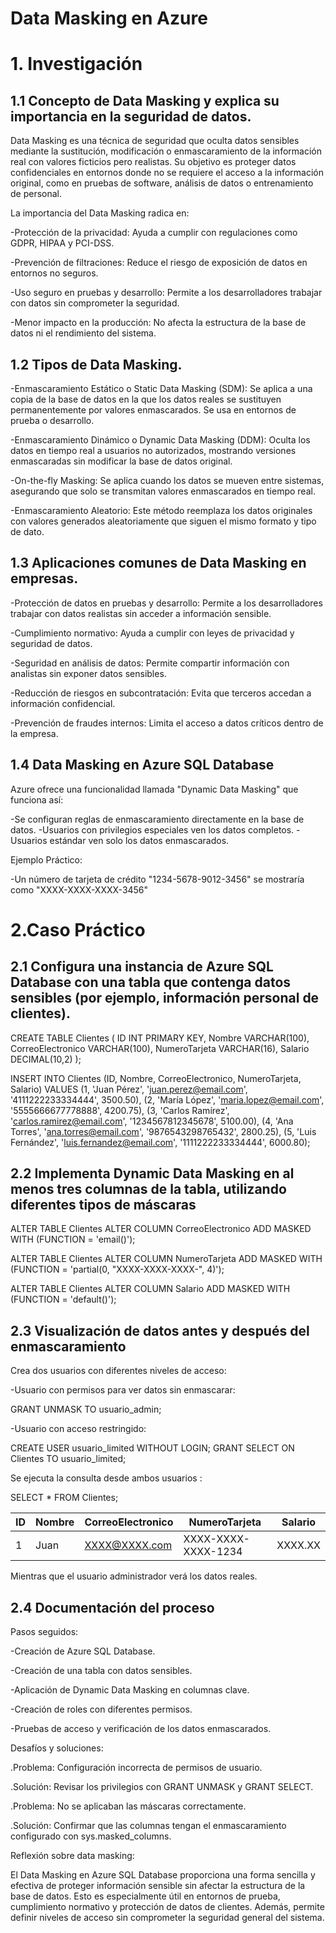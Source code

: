 # Data Masking en Azure

# 1. Investigación
## 1.1 Concepto de Data Masking y explica su importancia en la seguridad de datos.

Data Masking es una técnica de seguridad que oculta datos sensibles mediante la sustitución, modificación o enmascaramiento de la información real con valores ficticios pero realistas. Su objetivo es proteger datos confidenciales en entornos donde no se requiere el acceso a la información original, como en pruebas de software, análisis de datos o entrenamiento de personal.

La importancia del Data Masking radica en:

-Protección de la privacidad: Ayuda a cumplir con regulaciones como GDPR, HIPAA y PCI-DSS.

-Prevención de filtraciones: Reduce el riesgo de exposición de datos en entornos no seguros.

-Uso seguro en pruebas y desarrollo: Permite a los desarrolladores trabajar con datos sin comprometer la seguridad.

-Menor impacto en la producción: No afecta la estructura de la base de datos ni el rendimiento del sistema.

## 1.2 Tipos de Data Masking.

-Enmascaramiento Estático o Static Data Masking (SDM): Se aplica a una copia de la base de datos en la que los datos reales se sustituyen permanentemente por valores enmascarados. Se usa en entornos de prueba o desarrollo.

-Enmascaramiento Dinámico o Dynamic Data Masking (DDM): Oculta los datos en tiempo real a usuarios no autorizados, mostrando versiones enmascaradas sin modificar la base de datos original.

-On-the-fly Masking: Se aplica cuando los datos se mueven entre sistemas, asegurando que solo se transmitan valores enmascarados en tiempo real.

-Enmascaramiento Aleatorio: Este método reemplaza los datos originales con valores generados aleatoriamente que siguen el mismo formato y tipo de dato.

## 1.3 Aplicaciones comunes de Data Masking en empresas.

-Protección de datos en pruebas y desarrollo: Permite a los desarrolladores trabajar con datos realistas sin acceder a información sensible.

-Cumplimiento normativo: Ayuda a cumplir con leyes de privacidad y seguridad de datos.

-Seguridad en análisis de datos: Permite compartir información con analistas sin exponer datos sensibles.

-Reducción de riesgos en subcontratación: Evita que terceros accedan a información confidencial.

-Prevención de fraudes internos: Limita el acceso a datos críticos dentro de la empresa.

## 1.4 Data Masking en Azure SQL Database 

Azure ofrece una funcionalidad llamada "Dynamic Data Masking" que funciona así:

-Se configuran reglas de enmascaramiento directamente en la base de datos.
-Usuarios con privilegios especiales ven los datos completos.
-Usuarios estándar ven solo los datos enmascarados.

Ejemplo Práctico:

-Un número de tarjeta de crédito "1234-5678-9012-3456" se mostraría como "XXXX-XXXX-XXXX-3456"


# 2.Caso Práctico

## 2.1 Configura una instancia de Azure SQL Database con una tabla que contenga datos sensibles (por ejemplo, información personal de clientes).

CREATE TABLE Clientes (
    ID INT PRIMARY KEY,
    Nombre VARCHAR(100),
    CorreoElectronico VARCHAR(100),
    NumeroTarjeta VARCHAR(16),
    Salario DECIMAL(10,2)
);

INSERT INTO Clientes (ID, Nombre, CorreoElectronico, NumeroTarjeta, Salario)
VALUES
(1, 'Juan Pérez', 'juan.perez@email.com', '4111222233334444', 3500.50),
(2, 'María López', 'maria.lopez@email.com', '5555666677778888', 4200.75),
(3, 'Carlos Ramírez', 'carlos.ramirez@email.com', '1234567812345678', 5100.00),
(4, 'Ana Torres', 'ana.torres@email.com', '9876543298765432', 2800.25),
(5, 'Luis Fernández', 'luis.fernandez@email.com', '1111222233334444', 6000.80);


## 2.2 Implementa Dynamic Data Masking en al menos tres columnas de la tabla, utilizando diferentes tipos de máscaras

ALTER TABLE Clientes 
ALTER COLUMN CorreoElectronico 
ADD MASKED WITH (FUNCTION = 'email()');

ALTER TABLE Clientes 
ALTER COLUMN NumeroTarjeta 
ADD MASKED WITH (FUNCTION = 'partial(0, "XXXX-XXXX-XXXX-", 4)');

ALTER TABLE Clientes 
ALTER COLUMN Salario 
ADD MASKED WITH (FUNCTION = 'default()');

## 2.3 Visualización de datos antes y después del enmascaramiento

Crea dos usuarios con diferentes niveles de acceso:

-Usuario con permisos para ver datos sin enmascarar:

GRANT UNMASK TO usuario_admin;

-Usuario con acceso restringido:

CREATE USER usuario_limited WITHOUT LOGIN;
GRANT SELECT ON Clientes TO usuario_limited;

Se ejecuta la consulta desde ambos usuarios :

SELECT * FROM Clientes;

ID  | Nombre  | CorreoElectronico     | NumeroTarjeta          | Salario 
----|--------|----------------------|------------------------|--------
1   | Juan   | XXXX@XXXX.com         | XXXX-XXXX-XXXX-1234    | XXXX.XX

Mientras que el usuario administrador verá los datos reales.

## 2.4 Documentación del proceso

Pasos seguidos:

-Creación de Azure SQL Database.

-Creación de una tabla con datos sensibles.

-Aplicación de Dynamic Data Masking en columnas clave.

-Creación de roles con diferentes permisos.

-Pruebas de acceso y verificación de los datos enmascarados.

Desafíos y soluciones:

.Problema: Configuración incorrecta de permisos de usuario.

.Solución: Revisar los privilegios con GRANT UNMASK y GRANT SELECT.

.Problema: No se aplicaban las máscaras correctamente.

.Solución: Confirmar que las columnas tengan el enmascaramiento configurado con sys.masked_columns.

Reflexión sobre data masking:

El Data Masking en Azure SQL Database proporciona una forma sencilla y efectiva de proteger información sensible sin afectar la estructura de la base de datos. Esto es especialmente útil en entornos de prueba, cumplimiento normativo y protección de datos de clientes. 
Además, permite definir niveles de acceso sin comprometer la seguridad general del sistema.
